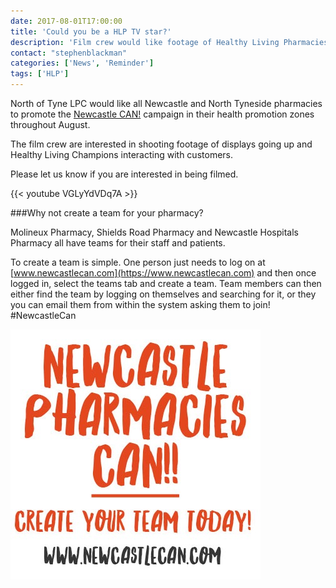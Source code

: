 ```yaml
---
date: 2017-08-01T17:00:00
title: 'Could you be a HLP TV star?'
description: 'Film crew would like footage of Healthy Living Pharmacies supporting Newcastle Can!'
contact: "stephenblackman"
categories: ['News', 'Reminder']
tags: ['HLP']
---
```


North of Tyne LPC would like all Newcastle and North Tyneside pharmacies to promote 
the [Newcastle CAN!](https://www.newcastlecan.com) campaign in their health promotion 
zones throughout August.  

The film crew are interested in shooting footage of displays going up and Healthy Living Champions interacting with customers.  

Please let us know if you are interested in being filmed.

{{< youtube VGLyYdVDq7A >}}

###Why not create a team for your pharmacy?

Molineux Pharmacy, Shields Road Pharmacy and Newcastle Hospitals Pharmacy all have teams for their staff and patients.

To create a team is simple. One person just needs to log on at [www.newcastlecan.com](https://www.newcastlecan.com) and then once logged in, select the teams tab and create a team. Team members can then either find the team by logging on themselves and searching for it, or they you can email them from within the system asking them to join! #NewcastleCan

![Pharmacies Can Image](/images/Pharmacies-Can.jpg)
